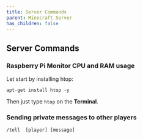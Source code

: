 ```yaml
---
title: Server Commands
parent: Minecraft Server
has_children: false
---
```


## Server Commands

### Raspberry Pi Monitor CPU and RAM usage
Let start by installing htop:

`apt-get install htop -y`

Then just type `htop` on the **Terminal**.

### Sending private messages to other players

`/tell  [player] [message]`

